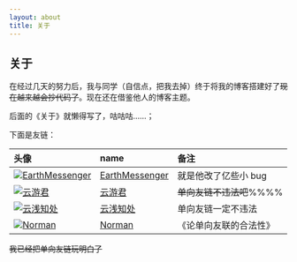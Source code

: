 ```yaml
---
layout: about
title: 关于
---
```


## 关于

在经过几天的努力后，我与同学（自信点，把我去掉）终于将我的博客搭建好了~~现在越来越会抄代码了~~。现在还在借鉴他人的博客主题。

后面的《关于》就懒得写了，咕咕咕……；

下面是友链：


|头像|name|备注|
|:--|:--|:--|
|[![EarthMessenger](https://avatars.githubusercontent.com/u/49364506?v=4&s=100)](https://github.com/EarthMessenger)|[EarthMessenger](https://github.com/EarthMessenger)|就是他改了亿些小 bug|
|[![云游君](https://avatars.githubusercontent.com/u/25154432?v=4&s=100)](https://www.yunyoujun.cn)                  |[云游君](https://www.yunyoujun.cn)                  |~~单向友链不违法吧~~%%%%|
|[![云浅知处](https://yunqian-qwq.github.io/images/avatar.png)](https://yunqian-qwq.github.io/)                    |[云浅知处](https://yunqian-qwq.github.io/)          |单向友链一定不违法|   
|[![Norman](https://cdn.jsdelivr.net/gh/fat-old-eight/fat-old-eight.github.io@main/pic/favicon.ico?v=4&s=100)](https://zxt688.top/)|[Norman](https://zxt688.top/)|《论单向友联的合法性》|

~~我已经把单向友链玩明白了~~
